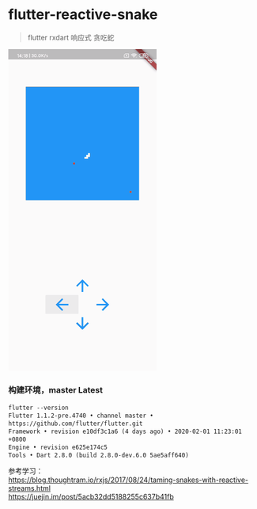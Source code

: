 flutter-reactive-snake
===

> flutter rxdart 响应式 贪吃蛇

![](./img/snake-demo.gif)

### 构建环境，master Latest 
```
flutter --version
Flutter 1.1.2-pre.4740 • channel master • https://github.com/flutter/flutter.git
Framework • revision e10df3c1a6 (4 days ago) • 2020-02-01 11:23:01 +0800
Engine • revision e625e174c5
Tools • Dart 2.8.0 (build 2.8.0-dev.6.0 5ae5aff640)
```

参考学习：  
https://blog.thoughtram.io/rxjs/2017/08/24/taming-snakes-with-reactive-streams.html   
https://juejin.im/post/5acb32dd5188255c637b41fb